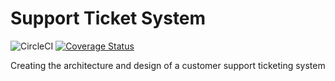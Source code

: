 # Support Ticket System

![CircleCI](https://circleci.com/gh/NabeelahY/support_ticket_system.svg?style=shield&circle-token=8d10a5f120275605792a7797aa0eb10248c4b6a9)
[![Coverage Status](https://coveralls.io/repos/github/NabeelahY/support_ticket_system/badge.svg?branch=develop&t=5i98vb)](https://coveralls.io/github/NabeelahY/support_ticket_system?branch=develop)


Creating the architecture and design of a customer support ticketing system
